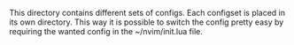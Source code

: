 This directory contains different sets of configs.
Each configset is placed in its own directory.
This way it is possible to switch the config pretty easy by requiring the wanted config in the ~/nvim/init.lua file.
